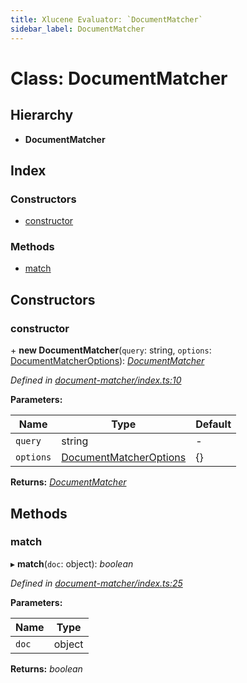 ```yaml
---
title: Xlucene Evaluator: `DocumentMatcher`
sidebar_label: DocumentMatcher
---
```


# Class: DocumentMatcher

## Hierarchy

* **DocumentMatcher**

## Index

### Constructors

* [constructor](documentmatcher.md#constructor)

### Methods

* [match](documentmatcher.md#match)

## Constructors

###  constructor

\+ **new DocumentMatcher**(`query`: string, `options`: [DocumentMatcherOptions](../interfaces/documentmatcheroptions.md)): *[DocumentMatcher](documentmatcher.md)*

*Defined in [document-matcher/index.ts:10](https://github.com/terascope/teraslice/blob/0ae31df4/packages/xlucene-evaluator/src/document-matcher/index.ts#L10)*

**Parameters:**

Name | Type | Default |
------ | ------ | ------ |
`query` | string | - |
`options` | [DocumentMatcherOptions](../interfaces/documentmatcheroptions.md) |  {} |

**Returns:** *[DocumentMatcher](documentmatcher.md)*

## Methods

###  match

▸ **match**(`doc`: object): *boolean*

*Defined in [document-matcher/index.ts:25](https://github.com/terascope/teraslice/blob/0ae31df4/packages/xlucene-evaluator/src/document-matcher/index.ts#L25)*

**Parameters:**

Name | Type |
------ | ------ |
`doc` | object |

**Returns:** *boolean*
